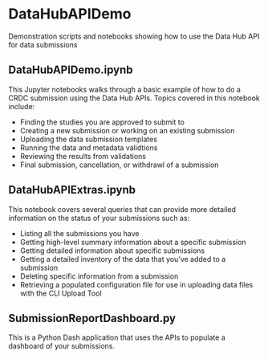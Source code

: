 # DataHubAPIDemo
Demonstration scripts and notebooks showing how to use the Data Hub API for data submissions

## DataHubAPIDemo.ipynb
This Jupyter notebooks walks through a basic example of how to do a CRDC submission using the Data Hub APIs.
Topics covered in this notebook include:
- Finding the studies you are approved to submit to
- Creating a new submission or working on an existing submission
- Uploading the data submission templates
- Running the data and metadata validtions
- Reviewing the results from validations
- Final submission, cancellation, or withdrawl of a submission

## DataHubAPIExtras.ipynb
This notebook covers several queries that can provide more detailed information on the status of your submissions such as:
- Listing all the submissions you have
- Getting high-level summary information about a specific submission
- Getting detailed information about specific submissions
- Getting a detailed inventory of the data that you've added to a submission
- Deleting specific information from a submission
- Retrieving a populated configuration file for use in uploading data files with the CLI Upload Tool

## SubmissionReportDashboard.py
This is a Python Dash application that uses the APIs to populate a dashboard of your submissions.
